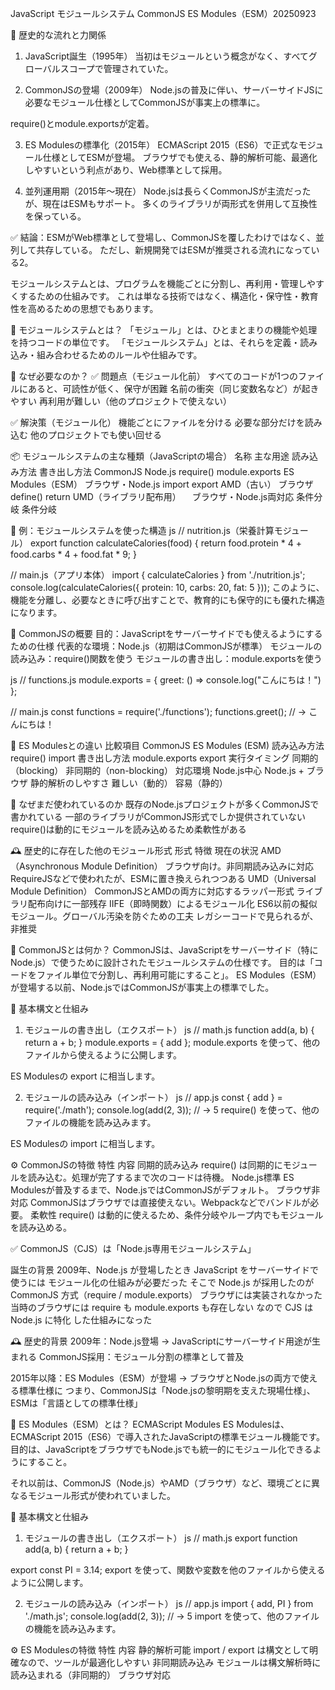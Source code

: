 JavaScript モジュールシステム CommonJS ES Modules（ESM）20250923

📜 歴史的な流れと力関係
1. JavaScript誕生（1995年）
当初はモジュールという概念がなく、すべてグローバルスコープで管理されていた。

2. CommonJSの登場（2009年）
Node.jsの普及に伴い、サーバーサイドJSに必要なモジュール仕様としてCommonJSが事実上の標準に。

require()とmodule.exportsが定着。

3. ES Modulesの標準化（2015年）
ECMAScript 2015（ES6）で正式なモジュール仕様としてESMが登場。
ブラウザでも使える、静的解析可能、最適化しやすいという利点があり、Web標準として採用。

4. 並列運用期（2015年〜現在）
Node.jsは長らくCommonJSが主流だったが、現在はESMもサポート。
多くのライブラリが両形式を併用して互換性を保っている。

✅ 結論：ESMがWeb標準として登場し、CommonJSを覆したわけではなく、並列して共存している。
ただし、新規開発ではESMが推奨される流れになっている2。


モジュールシステムとは、プログラムを機能ごとに分割し、再利用・管理しやすくするための仕組みです。
これは単なる技術ではなく、構造化・保守性・教育性を高めるための思想でもあります。

🧩 モジュールシステムとは？
「モジュール」とは、ひとまとまりの機能や処理を持つコードの単位です。 
「モジュールシステム」とは、それらを定義・読み込み・組み合わせるためのルールや仕組みです。

🔧 なぜ必要なのか？
✅ 問題点（モジュール化前）
すべてのコードが1つのファイルにあると、可読性が低く、保守が困難
名前の衝突（同じ変数名など）が起きやすい
再利用が難しい（他のプロジェクトで使えない）

✅ 解決策（モジュール化）
機能ごとにファイルを分ける
必要な部分だけを読み込む
他のプロジェクトでも使い回せる

📦 モジュールシステムの主な種類（JavaScriptの場合）
名称	                     主な用途	             読み込み方法	      書き出し方法
CommonJS	               Node.js	                require()	     module.exports
ES Modules（ESM）	       ブラウザ・Node.js         import	        export
AMD（古い）	             ブラウザ	                  define()	     return
UMD（ライブラリ配布用）	　ブラウザ・Node.js両対応	    条件分岐	      条件分岐

🧭 例：モジュールシステムを使った構造
js
// nutrition.js（栄養計算モジュール）
export function calculateCalories(food) {
  return food.protein * 4 + food.carbs * 4 + food.fat * 9;
}

// main.js（アプリ本体）
import { calculateCalories } from './nutrition.js';
console.log(calculateCalories({ protein: 10, carbs: 20, fat: 5 }));
このように、機能を分離し、必要なときに呼び出すことで、教育的にも保守的にも優れた構造になります。


🧩 CommonJSの概要
目的：JavaScriptをサーバーサイドでも使えるようにするための仕様
代表的な環境：Node.js（初期はCommonJSが標準）
モジュールの読み込み：require()関数を使う
モジュールの書き出し：module.exportsを使う

js
// functions.js
module.exports = {
  greet: () => console.log("こんにちは！")
};

// main.js
const functions = require('./functions');
functions.greet(); // → こんにちは！

🔄 ES Modulesとの違い
比較項目	        CommonJS	        ES Modules (ESM)
読み込み方法	    require()	        import
書き出し方法	    module.exports	    export
実行タイミング	    同期的（blocking）	非同期的（non-blocking）
対応環境	        Node.js中心	        Node.js + ブラウザ
静的解析のしやすさ	難しい（動的）	      容易（静的）

📌 なぜまだ使われているのか
既存のNode.jsプロジェクトが多くCommonJSで書かれている
一部のライブラリがCommonJS形式でしか提供されていない
require()は動的にモジュールを読み込めるため柔軟性がある

🕰️ 歴史的に存在した他のモジュール形式
形式	特徴	現在の状況
AMD（Asynchronous Module Definition）	ブラウザ向け。非同期読み込みに対応	RequireJSなどで使われたが、ESMに置き換えられつつある
UMD（Universal Module Definition）	CommonJSとAMDの両方に対応するラッパー形式	ライブラリ配布向けに一部残存
IIFE（即時関数）によるモジュール化	ES6以前の擬似モジュール。グローバル汚染を防ぐための工夫	レガシーコードで見られるが、非推奨

🧩 CommonJSとは何か？
CommonJSは、JavaScriptをサーバーサイド（特にNode.js）で使うために設計されたモジュールシステムの仕様です。 
目的は「コードをファイル単位で分割し、再利用可能にすること」。
ES Modules（ESM）が登場する以前、Node.jsではCommonJSが事実上の標準でした。

🔧 基本構文と仕組み
1. モジュールの書き出し（エクスポート）
js
// math.js
function add(a, b) {
  return a + b;
}
module.exports = { add };
module.exports を使って、他のファイルから使えるように公開します。

ES Modulesの export に相当します。

2. モジュールの読み込み（インポート）
js
// app.js
const { add } = require('./math');
console.log(add(2, 3)); // → 5
require() を使って、他のファイルの機能を読み込みます。

ES Modulesの import に相当します。

⚙️ CommonJSの特徴
特性	            内容
同期的読み込み	 require() は同期的にモジュールを読み込む。処理が完了するまで次のコードは待機。
Node.js標準	    ES Modulesが普及するまで、Node.jsではCommonJSがデフォルト。
ブラウザ非対応	 CommonJSはブラウザでは直接使えない。Webpackなどでバンドルが必要。
柔軟性	        require() は動的に使えるため、条件分岐やループ内でもモジュールを読み込める。

✅ CommonJS（CJS）は「Node.js専用モジュールシステム」

誕生の背景
2009年、Node.js が登場したとき
JavaScript をサーバーサイドで使うには モジュール化の仕組みが必要だった
そこで Node.js が採用したのが CommonJS 方式（require / module.exports）
ブラウザには実装されなかった
当時のブラウザには require も module.exports も存在しない
なので CJS は Node.js に特化 した仕組みになった



🕰️ 歴史的背景
2009年：Node.js登場 → JavaScriptにサーバーサイド用途が生まれる
CommonJS採用：モジュール分割の標準として普及

2015年以降：ES Modules（ESM）が登場 → ブラウザとNode.jsの両方で使える標準仕様に
つまり、CommonJSは「Node.jsの黎明期を支えた現場仕様」、ESMは「言語としての標準仕様」


🧩 ES Modules（ESM）とは？ ECMAScript Modules
ES Modulesは、ECMAScript 2015（ES6）で導入されたJavaScriptの標準モジュール機能です。
目的は、JavaScriptをブラウザでもNode.jsでも統一的にモジュール化できるようにすること。

それ以前は、CommonJS（Node.js）やAMD（ブラウザ）など、環境ごとに異なるモジュール形式が使われていました。

🔧 基本構文と仕組み
1. モジュールの書き出し（エクスポート）
js
// math.js
export function add(a, b) {
  return a + b;
}

export const PI = 3.14;
export を使って、関数や変数を他のファイルから使えるように公開します。

2. モジュールの読み込み（インポート）
js
// app.js
import { add, PI } from './math.js';
console.log(add(2, 3)); // → 5
import を使って、他のファイルの機能を読み込みます。

⚙️ ES Modulesの特徴
特性	        内容
静的解析可能	import / export は構文として明確なので、ツールが最適化しやすい
非同期読み込み	モジュールは構文解析時に読み込まれる（非同期的）
ブラウザ対応	<script type="module"> を使えば、ブラウザでも直接使える
トップレベル    await	ES Modulesでは await をトップレベルで使える（Node.js v14以降）
拡張子必須	    import './utils.js' のように、拡張子を省略できない

🕰️ 歴史的背景と進化
年	        出来事
2009年	    Node.js登場 → CommonJSが普及
2015年	    ES6でES Modulesが標準化される
2020年以降	Node.jsがESMを正式サポート → モダン開発ではESMが主流に


❓ CommonJSで書かれたコードは、無理やりESモジュール形式に書き換える必要性はありませんか？
結論から言うと、無理にESモジュール形式（ESM）へ書き換える必要はありません。
ただし、プロジェクトの目的・環境・将来性によっては戦略的に移行を検討する価値があるというのが現代の開発状況です。

✅ 書き換えが「不要」なケース
既存のNode.jsプロジェクトで安定稼働している場合
使用しているライブラリがCommonJS形式のみ対応している場合
チームや運用環境がCommonJSに慣れている場合
ビルドツールやCI/CDがCommonJS前提で構成されている場合

このような場合、ESMへの移行はコストに見合わない可能性があります。

🚀 書き換えを「検討すべき」ケース
新規プロジェクトでブラウザとNode.jsの両方を意識している場合
ツリーシェイキングや静的解析による最適化を重視する場合
TypeScriptやESLintなどのモダンツールとの親和性を高めたい場合
ライブラリやコードを他者に配布・教育用に公開する予定がある場合
ESMはJavaScriptの公式仕様であり、今後の標準です。

❓ ツリーシェイキングとは？
ツリーシェイキング（Tree Shaking）とは、JavaScriptのビルド工程で使われていないコード（デッドコード）を自動的に削除し、最終的なバンドルサイズを小さくする最適化技術です。
Webpack、Vite、Rollupなどのモダンなバンドルツールがこの機能を備えています2。

🌳 ツリーシェイキングの仕組み
静的解析により、使用されていない関数・変数・モジュールを検出
ESM（ES Modules）形式で書かれた import / export を前提に動作
副作用のあるコード（例：トップレベルで console.log() やグローバル変数の変更）などは削除されないことがある

✅ 効果とメリット
バンドルサイズの削減 → ページの読み込み速度向上
不要なコードの排除 → セキュリティや保守性の向上
開発者が意図しないコードの混入を防止

⚠️ 効かないケース
CommonJS形式（require()）で書かれたコード
export default でオブジェクトをまとめてエクスポートしている場合
1つのファイルに複数のコンポーネントをまとめて定義している場合

🌿 名前の由来
「木を揺らして不要な葉を落とす」ことに例えて、使われていないコードを落とすという意味で「Tree Shaking」と呼ばれています。

❓ モジュール形式の記述の違いがtailwind cssのversionが違うことにより環境構築に影響していることはありますか？
はい、Tailwind CSSのバージョンによって、CommonJS形式とESモジュール形式（ESM）の記述の違いが環境構築に直接影響します。
特にTailwind CSS v4.0以降では、設定ファイル（tailwind.config.js）にESM形式が推奨されるようになったため、従来のCommonJS形式で書かれたコードがエラーを引き起こす可能性があります。

⚠️ Tailwind CSS v4.0以降の仕様変更
従来（v3.x以前）：

js
// CommonJS形式
module.exports = {
  content: ['./src/**/*.{js,ts,jsx,tsx}'],
  theme: { extend: {} },
  plugins: [],
};
v4.0以降（推奨）：

js
// ESモジュール形式
export default {
  content: ['./src/**/*.{js,ts,jsx,tsx}'],
  theme: { extend: {} },
  plugins: [],
};
この違いにより、ESM環境（Next.jsなど）でCommonJS形式を使うと、構文エラーやビルド失敗が発生することがあります。
たとえば：
SyntaxError: Cannot use import statement outside a module
TypeError: module.exports is not a function

🧠 構造的視点
これは単なる構文の違いではなく、モジュールシステムの設計思想の変化です。
Tailwind CSS v4は、Rustベースの新エンジン（Oxide）を採用し、静的解析と高速ビルドを重視する方向に進化しています。
そのため、ESM形式の方が構造的に整合性が高く、最適化しやすいという設計思想が反映されています。

✅ 対応策
Tailwind CSS v4以降を使う場合は、tailwind.config.jsをESM形式に書き換えることが推奨されます。
Node.jsの設定でtype: "module"をpackage.jsonに追加することで、ESM形式が有効になります。
既存のCommonJS形式のコードは、互換性のある環境で使うか、ESM形式に変換する必要があります。
→手間がかかる


🧠 本質的な違い：動的 vs 静的

観点	          CommonJS形式	                      ESモジュール形式
読み込み方法	  require()（関数）	                   import（構文）
書き出し方法	  module.exports	                    export
実行タイミング	同期的（読み込み時に即実行）	        非同期的（事前に解析される）
解析可能性	    動的 → 静的解析が困難	               静的 → ツールによる最適化が容易
ファイル拡張子	.js（Node.jsではデフォルト）	        .mjsまたはtype: "module"指定
柔軟性	        高い（条件分岐や動的読み込みが可能）	制限あり（構文的に厳格）
最適化        	難しい（動的依存）	                 容易（ツリーシェイキングなど）
使用環境	      Node.js（旧来）	                    Node.js（新）、ブラウザ
主な用途	      サーバーサイド（Node.js）            クライアント＆サーバー
ブラウザ対応    ❌（バンドラー必要）	                ✅（ネイティブ）
Node.js対応     ✅（標準）                          ✅（設定必要）

🧱 CommonJS：Node.js中心のサーバーサイド向け
主にNode.jsで使用されるモジュールシステム。
require() と module.exports を使ってモジュールを読み込む・公開する。
同期的にモジュールを読み込むため、ブラウザでは直接使えない（非同期が基本のブラウザとは相性が悪い）。
クライアントサイドで使いたい場合は、WebpackやBrowserifyなどのバンドラーが必要。

🌐 ES Modules（ESM）：ブラウザとNode.jsの両方で使える標準仕様
import / export を使う、JavaScriptの公式モジュール仕様。
ブラウザでもネイティブに対応している（<script type="module">）。
Node.jsでも、"type": "module" を package.json に設定すれば使用可能。
非同期的に読み込むため、ブラウザ環境に適している。